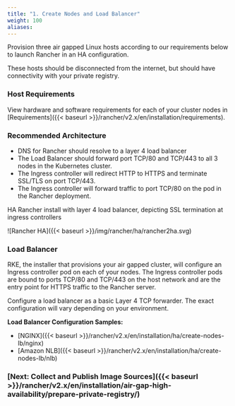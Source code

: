 ```yaml
---
title: "1. Create Nodes and Load Balancer"
weight: 100
aliases:
---
```

Provision three air gapped Linux hosts according to our requirements below to launch Rancher in an HA configuration.

These hosts should be disconnected from the internet, but should have connectivity with your private registry.

### Host Requirements

View hardware and software requirements for each of your cluster nodes in [Requirements]({{< baseurl >}}/rancher/v2.x/en/installation/requirements).

### Recommended Architecture

- DNS for Rancher should resolve to a layer 4 load balancer
- The Load Balancer should forward port TCP/80 and TCP/443 to all 3 nodes in the Kubernetes cluster.
- The Ingress controller will redirect HTTP to HTTPS and terminate SSL/TLS on port TCP/443.
- The Ingress controller will forward traffic to port TCP/80 on the pod in the Rancher deployment.

<figcaption>HA Rancher install with layer 4 load balancer, depicting SSL termination at ingress controllers</figcaption>

![Rancher HA]({{< baseurl >}}/img/rancher/ha/rancher2ha.svg)

### Load Balancer

RKE, the installer that provisions your air gapped cluster, will configure an Ingress controller pod on each of your nodes. The Ingress controller pods are bound to ports TCP/80 and TCP/443 on the host network and are the entry point for HTTPS traffic to the Rancher server.

Configure a load balancer as a basic Layer 4 TCP forwarder. The exact configuration will vary depending on your environment. 

**Load Balancer Configuration Samples:**

- [NGINX]({{< baseurl >}}/rancher/v2.x/en/installation/ha/create-nodes-lb/nginx)
- [Amazon NLB]({{< baseurl >}}/rancher/v2.x/en/installation/ha/create-nodes-lb/nlb)

### [Next: Collect and Publish Image Sources]({{< baseurl >}}/rancher/v2.x/en/installation/air-gap-high-availability/prepare-private-registry/)
